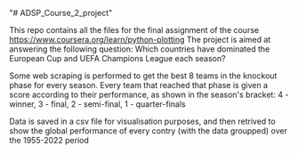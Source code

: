 "# ADSP_Course_2_project" 

This repo contains all the files for the final assignment of the course https://www.coursera.org/learn/python-plotting
The project is aimed at answering the following question:
Which countries have dominated the European Cup and UEFA Champions League each season?

Some web scraping is performed to get the best 8 teams in the knockout phase for every season.
Every team that reached that phase is given a score according to their performance, as shown in the season's bracket:
4 - winner, 3 - final, 2 - semi-final, 1 - quarter-finals

Data is saved in a csv file for visualisation purposes, and then retrived to show the global performance of every contry (with the data groupped) over the 1955-2022 period

